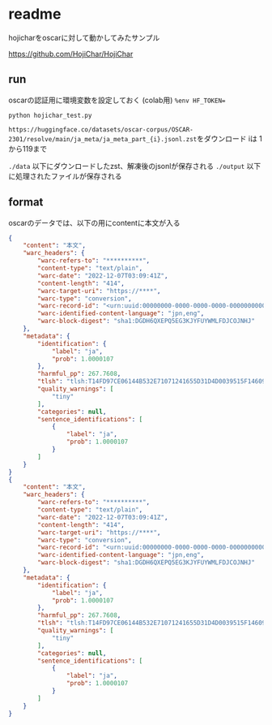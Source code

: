 # readme
hojicharをoscarに対して動かしてみたサンプル

https://github.com/HojiChar/HojiChar

## run

oscarの認証用に環境変数を設定しておく (colab用)
`%env HF_TOKEN=`


```
python hojichar_test.py
```

`https://huggingface.co/datasets/oscar-corpus/OSCAR-2301/resolve/main/ja_meta/ja_meta_part_{i}.jsonl.zst`をダウンロード
iは 1から119まで

`./data` 以下にダウンロードしたzst、解凍後のjsonlが保存される
`./output` 以下に処理されたファイルが保存される




## format
oscarのデータでは、以下の用にcontentに本文が入る

```json
{
	"content": "本文",
	"warc_headers": {
		"warc-refers-to": "**********",
		"content-type": "text/plain",
		"warc-date": "2022-12-07T03:09:41Z",
		"content-length": "414",
		"warc-target-uri": "https://****",
		"warc-type": "conversion",
		"warc-record-id": "<urn:uuid:00000000-0000-0000-0000-000000000000>",
		"warc-identified-content-language": "jpn,eng",
		"warc-block-digest": "sha1:DGDH6QXEPQ5EG3KJYFUYWMLFDJCOJNHJ"
	},
	"metadata": {
		"identification": {
			"label": "ja",
			"prob": 1.0000107
		},
		"harmful_pp": 267.7608,
		"tlsh": "tlsh:T14FD97CE06144B532E71071241655D31D4D0039515F14609944F8D755E53F060F9E0E3F4A736D918B9C651F001193A52E10FC232BDC4BE4B71335047F8038A660F5EE416CFD",
		"quality_warnings": [
			"tiny"
		],
		"categories": null,
		"sentence_identifications": [
			{
				"label": "ja",
				"prob": 1.0000107
			}
		]
	}
}
{
	"content": "本文",
	"warc_headers": {
		"warc-refers-to": "**********",
		"content-type": "text/plain",
		"warc-date": "2022-12-07T03:09:41Z",
		"content-length": "414",
		"warc-target-uri": "https://****",
		"warc-type": "conversion",
		"warc-record-id": "<urn:uuid:00000000-0000-0000-0000-000000000000>",
		"warc-identified-content-language": "jpn,eng",
		"warc-block-digest": "sha1:DGDH6QXEPQ5EG3KJYFUYWMLFDJCOJNHJ"
	},
	"metadata": {
		"identification": {
			"label": "ja",
			"prob": 1.0000107
		},
		"harmful_pp": 267.7608,
		"tlsh": "tlsh:T14FD97CE06144B532E71071241655D31D4D0039515F14609944F8D755E53F060F9E0E3F4A736D918B9C651F001193A52E10FC232BDC4BE4B71335047F8038A660F5EE416CFD",
		"quality_warnings": [
			"tiny"
		],
		"categories": null,
		"sentence_identifications": [
			{
				"label": "ja",
				"prob": 1.0000107
			}
		]
	}
}
```